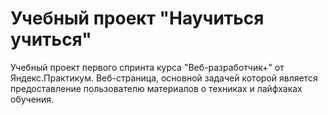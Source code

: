# Учебный проект "Научиться учиться"

Учебный проект первого спринта курса "Веб-разработчик+" от Яндекс.Практикум.
Веб-страница, основной задачей которой является предоставление пользователю материалов о техниках и лайфхаках обучения.
